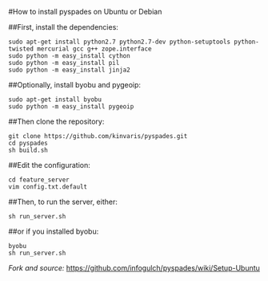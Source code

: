 #How to install pyspades on Ubuntu or Debian

##First, install the dependencies:

```
sudo apt-get install python2.7 python2.7-dev python-setuptools python-twisted mercurial gcc g++ zope.interface
sudo python -m easy_install cython
sudo python -m easy_install pil
sudo python -m easy_install jinja2
```

##Optionally, install byobu and pygeoip:

```
sudo apt-get install byobu
sudo python -m easy_install pygeoip
```

##Then clone the repository:

```
git clone https://github.com/kinvaris/pyspades.git
cd pyspades
sh build.sh
```

##Edit the configuration:

```
cd feature_server
vim config.txt.default
```

##Then, to run the server, either:

```
sh run_server.sh
```

##or if you installed byobu:

```
byobu 
sh run_server.sh
```

*Fork and source:* https://github.com/infogulch/pyspades/wiki/Setup-Ubuntu
